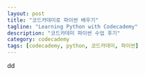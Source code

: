 ```yaml
---
layout: post
title: "코드카데미로 파이썬 배우기"
tagline: "Learning Python with Codecademy"
description: "코드카데미 파이썬 수업 후기"
category: codecademy
tags: [codecademy, python, 코드카데미, 파이썬]
---
```


dd
